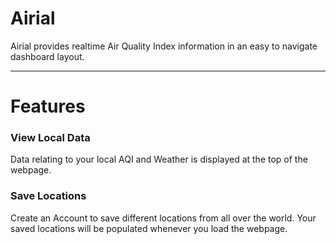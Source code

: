 # Airial
Airial provides realtime Air Quality Index information in an easy to navigate dashboard layout.

***

# Features

### View Local Data
Data relating to your local AQI and Weather is displayed at the top of the webpage.

### Save Locations
Create an Account to save different locations from all over the world. Your saved locations will be populated whenever you load the webpage.
